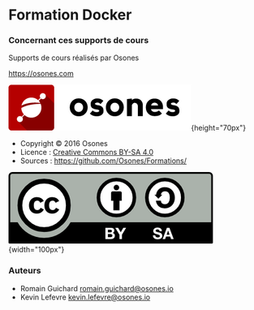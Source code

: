 # Formation Docker

### Concernant ces supports de cours

Supports de cours réalisés par Osones

<https://osones.com>

![](images/logo-osones.png){height="70px"}

- Copyright © 2016 Osones
- Licence : [Creative Commons BY-SA 4.0](https://creativecommons.org/licenses/by-sa/4.0/deed.fr)
- Sources : <https://github.com/Osones/Formations/>

![](images/licence.png){width="100px"}

### Auteurs

- Romain Guichard <romain.guichard@osones.io>
- Kevin Lefevre <kevin.lefevre@osones.io>

